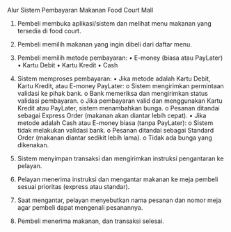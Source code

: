 Alur Sistem Pembayaran Makanan Food Court Mall

1. Pembeli membuka aplikasi/sistem dan melihat menu makanan yang tersedia di food court.

2. Pembeli memilih makanan yang ingin dibeli dari daftar menu.

3. Pembeli memilih metode pembayaran:
•	E-money (biasa atau PayLater)
•	Kartu Debit
•	Kartu Kredit
•	Cash

4. Sistem memproses pembayaran:
•	Jika metode adalah Kartu Debit, Kartu Kredit, atau E-money PayLater:
o	Sistem mengirimkan permintaan validasi ke pihak bank.
o	Bank memeriksa dan mengirimkan status validasi pembayaran.
o	Jika pembayaran valid dan menggunakan Kartu Kredit atau PayLater, sistem menambahkan bunga.
o	Pesanan ditandai sebagai Express Order (makanan akan diantar lebih cepat).
•	Jika metode adalah Cash atau E-money biasa (tanpa PayLater):
o	Sistem tidak melakukan validasi bank.
o	Pesanan ditandai sebagai Standard Order (makanan diantar sedikit lebih lama).
o	Tidak ada bunga yang dikenakan.

5. Sistem menyimpan transaksi dan mengirimkan instruksi pengantaran ke pelayan.

6. Pelayan menerima instruksi dan mengantar makanan ke meja pembeli sesuai prioritas (express atau standar).

7. Saat mengantar, pelayan menyebutkan nama pesanan dan nomor meja agar pembeli dapat mengenali pesanannya.

8. Pembeli menerima makanan, dan transaksi selesai.